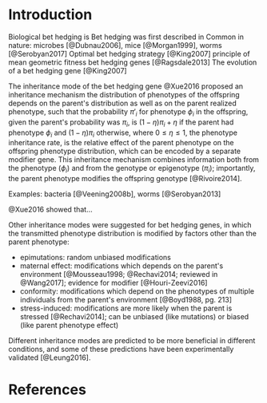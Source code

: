 # Introduction

Biological bet hedging is
Bet hedging was first described in
Common in nature: microbes [@Dubnau2006], mice [@Morgan1999], worms [@Serobyan2017]
Optimal bet hedging strategy [@King2007]
principle of mean geometric fitness
bet hedging genes [@Ragsdale2013]
The evolution of a bet hedging gene [@King2007] 

The inheritance mode of the bet hedging gene
@Xue2016 proposed an inheritance mechanism the distribution of phenotypes of the offspring depends on the parent's distribution as well as on the parent realized phenotype, such that the probability $\pi'_i$ for phenotype $\phi_i$ in the offspring, given the parent's probability was $\pi_i$, is $(1-\eta)\pi_i + \eta$ if the parent had phenotype $\phi_i$ and $(1-\eta)\pi_i$ otherwise, where $0 \le \eta \le 1$, the phenotype inheritance rate, is the relative effect of the parent phenotype on the offspring phenotype distribution, which can be encoded by a separate modifier gene.
This inheritance mechanism combines information both from the phenotype ($\phi_i$) and from the genotype or epigenotype ($\pi_i$); importantly, the parent phenotype modifies the offspring genotype [@Rivoire2014].

Examples: bacteria [@Veening2008b], worms [@Serobyan2013]

@Xue2016 showed that...

Other inheritance modes were suggested for bet hedging genes, 
in which the transmitted phenotype distribution is modified by factors other than the parent phenotype:

- epimutations: random unbiased modifications
- maternal effect: modifications which depends on the parent's environment [@Mousseau1998; @Rechavi2014; reviewed in @Wang2017]; evidence for modifier [@Houri-Zeevi2016]
- conformity: modifications which depend on the phenotypes of multiple individuals from the parent's environment [@Boyd1988, pg. 213]
- stress-induced: modifications are more likely when the parent is stressed [@Rechavi2014]; can be unbiased (like mutations) or biased (like parent phenotype effect) 

Different inheritance modes are predicted to be more beneficial in different conditions, and some of these predictions have been experimentally validated [@Leung2016].


# References